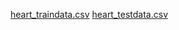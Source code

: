 [heart_traindata.csv](https://github.com/user-attachments/files/16102372/heart_traindata.csv)
[heart_testdata.csv](https://github.com/user-attachments/files/16102376/heart_testdata.csv)
